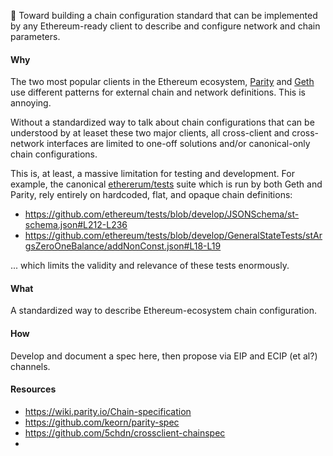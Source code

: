 :construction: Toward building a chain configuration standard that can be implemented by
any Ethereum-ready client to describe and configure network and chain parameters.

#### Why

The two most popular clients in the Ethereum ecosystem, [Parity](https://github.com/paritytech/parity-ethereum) and [Geth](https://github.com/ethereum/go-ethereum) use different patterns for external chain and network definitions. This is annoying. 

Without a standardized way to talk about chain configurations that can be understood by at leaset these two major clients, all cross-client and cross-network interfaces are limited to one-off solutions and/or canonical-only chain configurations.

This is, at least, a massive limitation for testing and development. For example, the canonical [ethererum/tests](http://github.com/ethereum/tests) suite which is run by both Geth and Parity, rely entirely on hardcoded, flat, and opaque chain definitions:

- https://github.com/ethereum/tests/blob/develop/JSONSchema/st-schema.json#L212-L236
- https://github.com/ethereum/tests/blob/develop/GeneralStateTests/stArgsZeroOneBalance/addNonConst.json#L18-L19

... which limits the validity and relevance of these tests enormously.


#### What

A standardized way to describe Ethereum-ecosystem chain configuration.

#### How

Develop and document a spec here, then propose via EIP and ECIP (et al?) channels.


#### Resources

- https://wiki.parity.io/Chain-specification
- https://github.com/keorn/parity-spec
- https://github.com/5chdn/crossclient-chainspec
-
